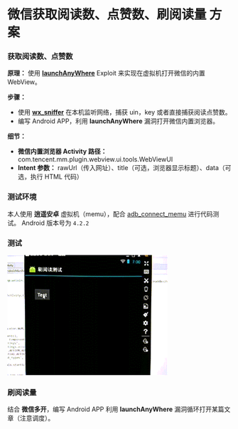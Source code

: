 # 微信获取阅读数、点赞数、刷阅读量 方案

### 获取阅读数、点赞数
**原理：** 使用 [**launchAnyWhere**](http://blogs.360.cn/360mobile/2014/08/19/launchanywhere-google-bug-7699048/) Exploit 来实现在虚拟机打开微信的内置 WebView。

**步骤：**
- 使用 [**wx_sniffer**](https://github.com/nekocode/wx_sniffer) 在本机监听网络，捕获 uin，key 或者直接捕获阅读点赞数。
- 编写 Android APP，利用 **launchAnyWhere** 漏洞打开微信内置浏览器。

**细节：**
- **微信内置浏览器 Activity 路径：** com.tencent.mm.plugin.webview.ui.tools.WebViewUI
- **Intent 参数：** rawUrl（传入网址）、title（可选，浏览器显示标题）、data（可选，执行 HTML 代码）

### 测试环境
本人使用 **逍遥安卓** 虚拟机（memu），配合 [adb_connect_memu](https://github.com/nekocode/adb_connect_memu) 进行代码测试。
Android 版本号为 `4.2.2`

### 测试
![](art/test.gif)

### 刷阅读量
结合 **微信多开**，编写 Android APP 利用 **launchAnyWhere** 漏洞循环打开某篇文章（注意调度）。


